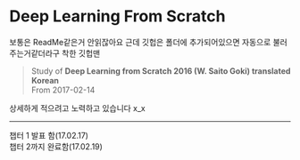 # Deep Learning From Scratch


보통은 ReadMe같은거 안읽잖아요 근데 깃헙은 폴더에 추가되어있으면 자동으로 불러주는거같더라구 착한 깃헙맨

>Study of **Deep Learning from Scratch 2016 (W. Saito Goki) translated Korean**<br>
From 2017-02-14

상세하게 적으려고 노력하고 있습니다 x_x

-----------------

챕터 1 발표 함(17.02.17)<br>
챕터 2까지 완료함(17.02.19)